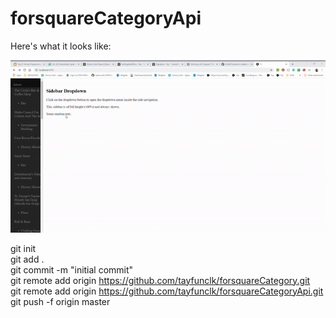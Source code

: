 # forsquareCategoryApi


Here's what it looks like:

![Output sample](https://github.com/tayfunclk/forsquareCategory/blob/master/gif2.gif)


git init  
git add .  
git commit -m "initial commit"  
git remote add origin https://github.com/tayfunclk/forsquareCategory.git  
git remote add origin https://github.com/tayfunclk/forsquareCategoryApi.git  
git push -f origin master  

